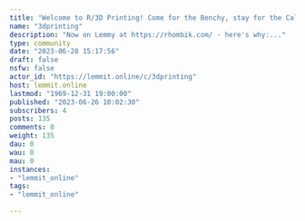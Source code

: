 ```yaml
---
title: "Welcome to R/3D Printing! Come for the Benchy, stay for the Calibration!" 
name: "3dprinting"
description: "Now on Lemmy at https://rhombik.com/ - here's why:..."
type: community
date: "2023-06-28 15:17:56"
draft: false
nsfw: false
actor_id: "https://lemmit.online/c/3dprinting"
host: lemmit.online
lastmod: "1969-12-31 19:00:00"
published: "2023-06-26 10:02:30"
subscribers: 4
posts: 135
comments: 0
weight: 135
dau: 0
wau: 0
mau: 0
instances:
- "lemmit_online"
tags: 
- "lemmit_online"

---
```

